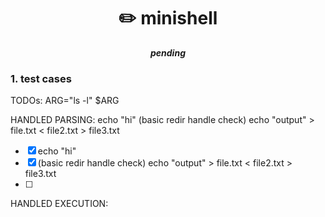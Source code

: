 <h1 align="center">
	✏️ minishell
</h1>

<p align="center">
	<b><i>pending</i></b><br>
</p>

### 1. test cases


TODOs:
ARG="ls -l"
$ARG

HANDLED PARSING:
echo "hi"
(basic redir handle check) echo "output" > file.txt < file2.txt > file3.txt
- [x] echo "hi"
- [x] (basic redir handle check) echo "output" > file.txt < file2.txt > file3.txt
- [ ]

HANDLED EXECUTION:

